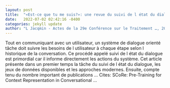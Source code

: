 ```yaml
---
layout: post
title:  "«Est-ce que tu me suis?»: une revue du suivi de l état du dialogue"
date:   2022-07-02 02:42:16 -0400
categories: jekyll update
author: "L Jacqmin - Actes de la 29e Conférence sur le Traitement …, 2022"
---
```

Tout en communiquant avec un utilisateur, un système de dialogue orienté tâche doit suivre les besoins de l utilisateur à chaque étape selon l historique de la conversation. Ce procédé appelé suivi de l état du dialogue est primordial car il informe directement les actions du système. Cet article présente dans un premier temps la tâche du suivi de l état du dialogue, les jeux de données disponibles et les approches modernes. Ensuite, compte tenu du nombre important de publications …
Cites: ‪SCoRe: Pre-Training for Context Representation in Conversational …‬  